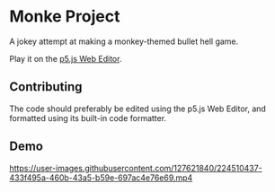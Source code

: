 # Monke Project

A jokey attempt at making a monkey-themed bullet hell game.

Play it on the
[p5.js Web Editor](https://editor.p5js.org/0110100001101001/sketches/fjxy36Xr3).

## Contributing

The code should preferably be edited using the p5.js Web Editor, and formatted
using its built-in code formatter.

## Demo

https://user-images.githubusercontent.com/127621840/224510437-433f495a-460b-43a5-b59e-697ac4e76e69.mp4
